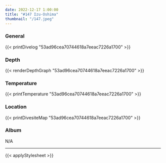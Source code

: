 ```yaml
---
date: 2022-12-17 1:00:00
title: "#147 Izu-Oshima"
thumbnail: "/147.jpeg"
---
```


### General

{{< printDivelog "53ad96cea70744618a7eeac7226a1700" >}}

### Depth

{{< renderDepthGraph "53ad96cea70744618a7eeac7226a1700" >}}

### Temperature

{{< printTemperature "53ad96cea70744618a7eeac7226a1700" >}}

### Location

{{< printDivesiteMap "53ad96cea70744618a7eeac7226a1700" >}}

### Album

N/A

---

{{< applyStylesheet >}}
